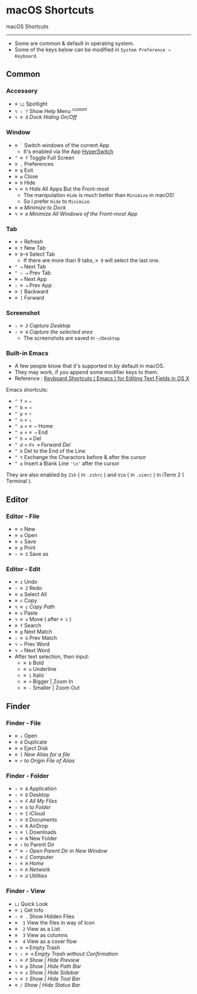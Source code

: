 # macOS Shortcuts

macOS Shortcuts

---

- Some are common & default in operating system.
- Some of the keys below can be modified in `System Preference → Keyboard`.

## Common

### Accessory

- `⌘ 凵` Spotlight
- `⌥ ⇧ ?` Show Help Menu <sup>_custom_</sup>
- `⌥ ⌘ d` _Dock Hiding On/Off_

### Window

- <code>⌘ \`</code> Switch windows of the current App
    - It's enabled via the App [HyperSwitch](https://bahoom.com/hyperswitch)
- `^ ⌘ f` Toggle Full Screen
- `⌘ ,` Preferences
- `⌘ q` Exit
- `⌘ w` Close
- `⌘ h` Hide
- `⌥ ⌘ h` Hide All Apps But the Front-most
    - The manipulation `Hide` is much better than `Minimize` in macOS!
    - So I prefer `Hide` to `Minimize`.
- _`⌘ m` Minimize to Dock_
- _`⌥ ⌘ m` Minimize All Windows of the Front-most App_

### Tab

- `⌘ r` Refresh
- `⌘ t` New Tab
- `⌘ 0~9` Select Tab
    - If there are more than 9 tabs, `⌘ 9` will select the last one.
- `^ ⇥` Next Tab
- `^ ⇧ ⇥` Prev Tab
- `⌘ ⇥` Next App
- `⇧ ⌘ ⇥` Prev App
- `⌘ [` Backward
- `⌘ ]` Forward

### Screenshot

- _`⇧ ⌘ 3` Capture Desktop_
- _`⇧ ⌘ 4` Capture the selected area_
    - The screenshots are saved in `~/Desktop`

### Built-in Emacs

- A few people know that it's supported in  by default in macOS.
- They may work, if you append some modifier keys to them.
- Reference : [Keyboard Shortcuts ( Emacs ) for Editing Text Fields in OS X](http://jblevins.org/log/kbd)

Emacs shortcuts:

- `^ f` = `←`
- `^ b` = `→`
- `^ p` = `↑`
- `^ n` = `↓`
- `^ a` = `⌘ ←` Home
- `^ e` = `⌘ →` End
- `^ h` = `⌫` Del
- _`^ d` = `Fn ⌫` Forward Del_
- `^ k` Del to the End of the Line
- `^ t` Exchange the Charactors before & after the cursor
- `^ o` Insert a Blank Line `'\n'` after the cursor

They are also enabled by `Zsh` ( in `.zshrc` ) and `Vim` ( in `.vimrc` ) in iTerm 2 ( Terminal ).

## Editor

### Editor - File

- `⌘ n` New
- `⌘ o` Open
- `⌘ s` Save
- `⌘ p` Print
- `⇧ ⌘ S` Save as

### Editor - Edit

- `⌘ z` Undo
- `⇧ ⌘ Z` Redo
- `⌘ a` Select All
- `⌘ c` Copy
- _`⌥ ⌘ c` Copy Path_
- `⌘ v` Paste
- `⌥ ⌘ v` Move ( after `⌘ c` )
- `⌘ f` Search
- `⌘ g` Next Match
- `⇧ ⌘ G` Prev Match
- `⌥ ←` Prev Word
- `⌥ →` Next Word
- After text selection, then input:
    - `⌘ b` Bold
    - `⌘ u` Underline
    - `⌘ i` Italic
    - `⌘ +` Bigger | Zoom In
    - `⌘ -` Smaller | Zoom Out

## Finder

### Finder - File

- `⌘ ↓` Open
- `⌘ d` Duplicate
- `⌘ e` Eject Disk
- _`⌘ l` New Alias for a file_
- _`⌘ r` to Origin File of Alias_

### Finder - Folder

- `⇧ ⌘ A` Application
- `⇧ ⌘ D` Desktop
- _`⇧ ⌘ F` All My Files_
- _`⇧ ⌘ G` to Folder_
- `⇧ ⌘ I` iCloud
- `⇧ ⌘ O` Documents
- `⇧ ⌘ R` AirDrop
- `⌥ ⌘ l` Downloads
- `⇧ ⌘ N` New Folder
- `⌘ ↑` to Parent Dir
- _`^ ⌘ ↑` Open Parent Dir in New Window_
- _`⇧ ⌘ C` Computer_
- _`⇧ ⌘ H` Home_
- _`⇧ ⌘ K` Network_
- _`⇧ ⌘ U` Utilities_

### Finder - View

- `凵` Quick Look
- `⌘ i` Get Info
- `⇧ ⌘ .` Show Hidden Files
- `⌘  1` View the files in way of Icon
- `⌘  2` View as a List
- `⌘  3` View as columns
- `⌘  4` View as a cover flow
- `⇧ ⌘ ⌫` Empty Trash
- _`⌥ ⇧ ⌘ ⌫` Empty Trash without Confirmation_
- _`⇧ ⌘ P` Show | Hide Preview_
- _`⌥ ⌘ p` Show | Hide Path Bar_
- _`⌥ ⌘ s` Show | Hide Sidebar_
- _`⌥ ⌘ t` Show | Hide Tool Bar_
- _`⌘ /` Show | Hide Status Bar_
